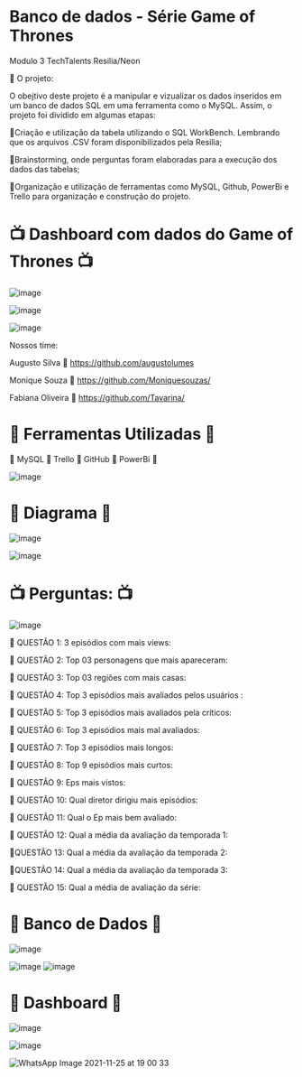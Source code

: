 # Banco de dados - Série Game of Thrones 
Modulo 3 TechTalents Resilia/Neon

:scroll: O projeto:

O obejtivo deste projeto é a manipular e vizualizar os dados inseridos em um banco de dados SQL em uma ferramenta como o MySQL. Assim, o projeto foi dividido em algumas etapas:

🔹Criação e utilização da tabela utilizando o SQL WorkBench. Lembrando que os arquivos .CSV foram disponibilizados pela Resilia;

🔹Brainstorming, onde perguntas foram elaboradas para a execução dos dados das tabelas;

🔹Organização e utilização de ferramentas como MySQL, Github, PowerBi e Trello para organização e construção do projeto.


# :tv: Dashboard com dados do Game of Thrones :tv:

![image](https://user-images.githubusercontent.com/82628962/143469854-04079f80-36f0-4ef4-96df-51fddca9fbd1.png)

![image](https://user-images.githubusercontent.com/82628962/143469995-e43c9333-c3a2-4c7b-9101-756857e1a620.png)


![image](https://user-images.githubusercontent.com/82628962/143469691-99a0dbaf-992d-40b9-872d-8bef5ef40dde.png)

Nossos time:

Augusto Silva
🔹 https://github.com/augustolumes

Monique Souza
🔹 https://github.com/Moniquesouzas/

Fabiana Oliveira
🔹 https://github.com/Tavarina/


# :scroll: Ferramentas Utilizadas :scroll:


🔹 MySQL
🔹 Trello
🔹 GitHub
🔹 PowerBi
🔹

![image](https://user-images.githubusercontent.com/82628962/143507253-169d1088-a530-4291-b6fa-6935598eb08f.png)

# :scroll: Diagrama :scroll:

![image](https://user-images.githubusercontent.com/82628962/143507307-6fa8793c-dac5-4c0b-8d24-4ab587462c11.png)

![image](https://user-images.githubusercontent.com/82628962/143507342-c7f0c244-b8ae-4224-8847-fbbb349d0277.png)


# :tv: Perguntas: :tv:

![image](https://user-images.githubusercontent.com/82628962/143507586-fe51611f-1fa1-40db-9c92-25c3bb6296f8.png)


🔹 QUESTÃO 1: 3 episódios com mais views:

🔹 QUESTÃO 2: Top 03 personagens que mais apareceram:

🔹 QUESTÃO 3: Top 03 regiões com mais casas:

🔹 QUESTÃO 4: Top 3 episódios mais avaliados pelos usuários :

🔹 QUESTÃO 5: Top 3 episódios mais avaliados pela críticos:

🔹 QUESTÃO 6: Top 3 episódios mais mal avaliados:

🔹 QUESTÃO 7: Top 3 episódios mais longos:

🔹 QUESTÃO 8: Top 9 episódios mais curtos:

🔹 QUESTÃO 9: Eps mais vistos:

🔹 QUESTÃO 10: Qual diretor dirigiu mais episódios:

🔹 QUESTÃO 11: Qual o Ep mais bem avaliado:

🔹 QUESTÃO 12: Qual a média da avaliação da temporada 1:

🔹QUESTÃO 13: Qual a média da avaliação da temporada 2:

🔹QUESTÃO 14: Qual a média da avaliação da temporada 3:

🔹 QUESTÃO 15: Qual a média de avaliação da série:


# :scroll: Banco de Dados :scroll:
![image](https://user-images.githubusercontent.com/82628962/143508030-fe403379-020e-401b-a660-d1147ff88593.png)

![image](https://user-images.githubusercontent.com/82628962/143508090-214485ac-8eb6-4fe2-847b-47b2c6bf78a1.png)
![image](https://user-images.githubusercontent.com/82628962/143508114-1a24d34c-b735-4f4c-adbc-7c20eaa92eae.png)


# :scroll: Dashboard :scroll:

![image](https://user-images.githubusercontent.com/82628962/143507931-ee5d0f2e-956b-4daf-bf6e-8f03555164ee.png)


![image](https://user-images.githubusercontent.com/82628962/143502007-f787c781-c593-432e-a9be-b8c150fa7f92.png)

![WhatsApp Image 2021-11-25 at 19 00 33](https://user-images.githubusercontent.com/82628962/143506993-924e7565-1eda-4a65-b1e5-497c7fe3ff94.jpeg)
